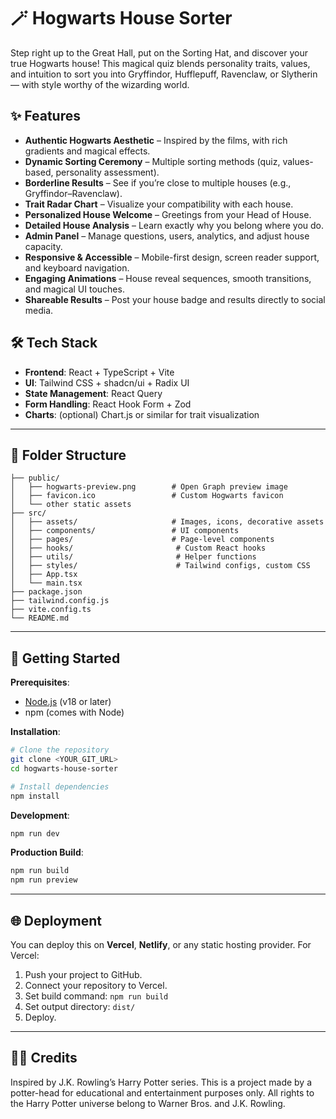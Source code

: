# 🪄 Hogwarts House Sorter

Step right up to the Great Hall, put on the Sorting Hat, and discover your true Hogwarts house!
This magical quiz blends personality traits, values, and intuition to sort you into Gryffindor, Hufflepuff, Ravenclaw, or Slytherin — with style worthy of the wizarding world.


## ✨ Features

* **Authentic Hogwarts Aesthetic** – Inspired by the films, with rich gradients and magical effects.
* **Dynamic Sorting Ceremony** – Multiple sorting methods (quiz, values-based, personality assessment).
* **Borderline Results** – See if you’re close to multiple houses (e.g., Gryffindor–Ravenclaw).
* **Trait Radar Chart** – Visualize your compatibility with each house.
* **Personalized House Welcome** – Greetings from your Head of House.
* **Detailed House Analysis** – Learn exactly why you belong where you do.
* **Admin Panel** – Manage questions, users, analytics, and adjust house capacity.
* **Responsive & Accessible** – Mobile-first design, screen reader support, and keyboard navigation.
* **Engaging Animations** – House reveal sequences, smooth transitions, and magical UI touches.
* **Shareable Results** – Post your house badge and results directly to social media.


## 🛠 Tech Stack

* **Frontend**: React + TypeScript + Vite
* **UI**: Tailwind CSS + shadcn/ui + Radix UI
* **State Management**: React Query
* **Form Handling**: React Hook Form + Zod
* **Charts**: (optional) Chart.js or similar for trait visualization

---

## 📂 Folder Structure

```
├── public/
│   ├── hogwarts-preview.png        # Open Graph preview image
│   ├── favicon.ico                 # Custom Hogwarts favicon
│   └── other static assets
├── src/
│   ├── assets/                     # Images, icons, decorative assets
│   ├── components/                 # UI components
│   ├── pages/                      # Page-level components
│   ├── hooks/                       # Custom React hooks
│   ├── utils/                       # Helper functions
│   ├── styles/                      # Tailwind configs, custom CSS
│   ├── App.tsx
│   └── main.tsx
├── package.json
├── tailwind.config.js
├── vite.config.ts
└── README.md
```

---

## 🚀 Getting Started

**Prerequisites**:

* [Node.js](https://nodejs.org/) (v18 or later)
* npm (comes with Node)

**Installation**:

```bash
# Clone the repository
git clone <YOUR_GIT_URL>
cd hogwarts-house-sorter

# Install dependencies
npm install
```

**Development**:

```bash
npm run dev
```

**Production Build**:

```bash
npm run build
npm run preview
```

---

## 🌐 Deployment

You can deploy this on **Vercel**, **Netlify**, or any static hosting provider.
For Vercel:

1. Push your project to GitHub.
2. Connect your repository to Vercel.
3. Set build command: `npm run build`
4. Set output directory: `dist/`
5. Deploy.

---

## 🧙‍♂️ Credits

Inspired by J.K. Rowling’s Harry Potter series. This is a project made by a potter-head for educational and entertainment purposes only.
All rights to the Harry Potter universe belong to Warner Bros. and J.K. Rowling.

